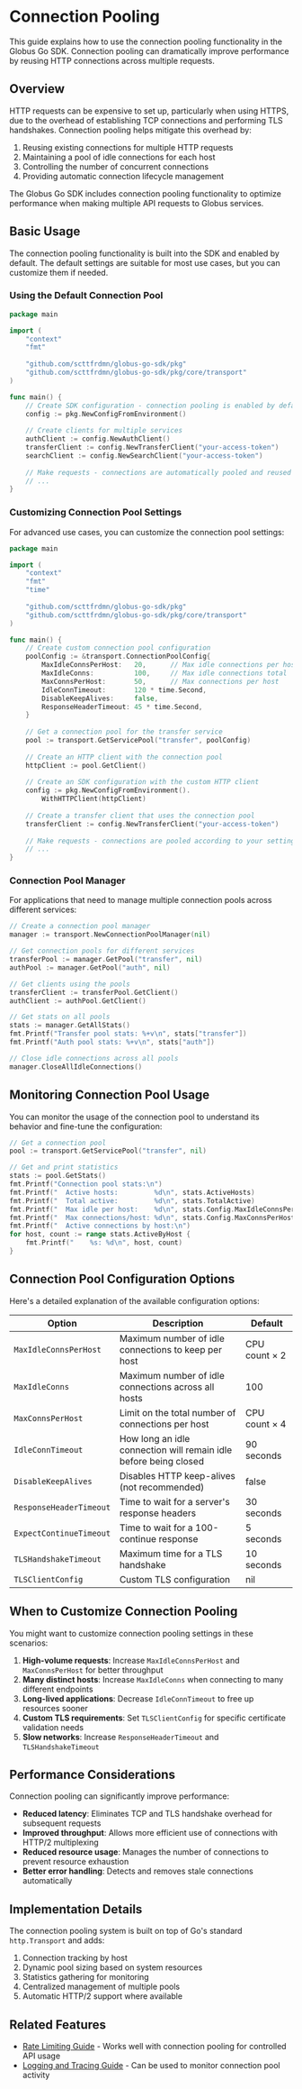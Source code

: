 <!-- SPDX-License-Identifier: Apache-2.0 -->
<!-- Copyright (c) 2025 Scott Friedman and Project Contributors -->
# Connection Pooling

This guide explains how to use the connection pooling functionality in the Globus Go SDK. Connection pooling can dramatically improve performance by reusing HTTP connections across multiple requests.

## Overview

HTTP requests can be expensive to set up, particularly when using HTTPS, due to the overhead of establishing TCP connections and performing TLS handshakes. Connection pooling helps mitigate this overhead by:

1. Reusing existing connections for multiple HTTP requests
2. Maintaining a pool of idle connections for each host
3. Controlling the number of concurrent connections
4. Providing automatic connection lifecycle management

The Globus Go SDK includes connection pooling functionality to optimize performance when making multiple API requests to Globus services.

## Basic Usage

The connection pooling functionality is built into the SDK and enabled by default. The default settings are suitable for most use cases, but you can customize them if needed.

### Using the Default Connection Pool

```go
package main

import (
    "context"
    "fmt"
    
    "github.com/scttfrdmn/globus-go-sdk/pkg"
    "github.com/scttfrdmn/globus-go-sdk/pkg/core/transport"
)

func main() {
    // Create SDK configuration - connection pooling is enabled by default
    config := pkg.NewConfigFromEnvironment()
    
    // Create clients for multiple services
    authClient := config.NewAuthClient()
    transferClient := config.NewTransferClient("your-access-token")
    searchClient := config.NewSearchClient("your-access-token")
    
    // Make requests - connections are automatically pooled and reused
    // ...
}
```

### Customizing Connection Pool Settings

For advanced use cases, you can customize the connection pool settings:

```go
package main

import (
    "context"
    "fmt"
    "time"
    
    "github.com/scttfrdmn/globus-go-sdk/pkg"
    "github.com/scttfrdmn/globus-go-sdk/pkg/core/transport"
)

func main() {
    // Create custom connection pool configuration
    poolConfig := &transport.ConnectionPoolConfig{
        MaxIdleConnsPerHost:   20,      // Max idle connections per host
        MaxIdleConns:          100,     // Max idle connections total
        MaxConnsPerHost:       50,      // Max connections per host
        IdleConnTimeout:       120 * time.Second,
        DisableKeepAlives:     false,
        ResponseHeaderTimeout: 45 * time.Second,
    }
    
    // Get a connection pool for the transfer service
    pool := transport.GetServicePool("transfer", poolConfig)
    
    // Create an HTTP client with the connection pool
    httpClient := pool.GetClient()
    
    // Create an SDK configuration with the custom HTTP client
    config := pkg.NewConfigFromEnvironment().
        WithHTTPClient(httpClient)
    
    // Create a transfer client that uses the connection pool
    transferClient := config.NewTransferClient("your-access-token")
    
    // Make requests - connections are pooled according to your settings
    // ...
}
```

### Connection Pool Manager

For applications that need to manage multiple connection pools across different services:

```go
// Create a connection pool manager
manager := transport.NewConnectionPoolManager(nil)

// Get connection pools for different services
transferPool := manager.GetPool("transfer", nil)
authPool := manager.GetPool("auth", nil)

// Get clients using the pools
transferClient := transferPool.GetClient()
authClient := authPool.GetClient()

// Get stats on all pools
stats := manager.GetAllStats()
fmt.Printf("Transfer pool stats: %+v\n", stats["transfer"])
fmt.Printf("Auth pool stats: %+v\n", stats["auth"])

// Close idle connections across all pools
manager.CloseAllIdleConnections()
```

## Monitoring Connection Pool Usage

You can monitor the usage of the connection pool to understand its behavior and fine-tune the configuration:

```go
// Get a connection pool
pool := transport.GetServicePool("transfer", nil)

// Get and print statistics
stats := pool.GetStats()
fmt.Printf("Connection pool stats:\n")
fmt.Printf("  Active hosts:         %d\n", stats.ActiveHosts)
fmt.Printf("  Total active:         %d\n", stats.TotalActive)
fmt.Printf("  Max idle per host:    %d\n", stats.Config.MaxIdleConnsPerHost)
fmt.Printf("  Max connections/host: %d\n", stats.Config.MaxConnsPerHost)
fmt.Printf("  Active connections by host:\n")
for host, count := range stats.ActiveByHost {
    fmt.Printf("    %s: %d\n", host, count)
}
```

## Connection Pool Configuration Options

Here's a detailed explanation of the available configuration options:

| Option | Description | Default |
|--------|-------------|---------|
| `MaxIdleConnsPerHost` | Maximum number of idle connections to keep per host | CPU count × 2 |
| `MaxIdleConns` | Maximum number of idle connections across all hosts | 100 |
| `MaxConnsPerHost` | Limit on the total number of connections per host | CPU count × 4 |
| `IdleConnTimeout` | How long an idle connection will remain idle before being closed | 90 seconds |
| `DisableKeepAlives` | Disables HTTP keep-alives (not recommended) | false |
| `ResponseHeaderTimeout` | Time to wait for a server's response headers | 30 seconds |
| `ExpectContinueTimeout` | Time to wait for a 100-continue response | 5 seconds |
| `TLSHandshakeTimeout` | Maximum time for a TLS handshake | 10 seconds |
| `TLSClientConfig` | Custom TLS configuration | nil |

## When to Customize Connection Pooling

You might want to customize connection pooling settings in these scenarios:

1. **High-volume requests**: Increase `MaxIdleConnsPerHost` and `MaxConnsPerHost` for better throughput
2. **Many distinct hosts**: Increase `MaxIdleConns` when connecting to many different endpoints
3. **Long-lived applications**: Decrease `IdleConnTimeout` to free up resources sooner
4. **Custom TLS requirements**: Set `TLSClientConfig` for specific certificate validation needs
5. **Slow networks**: Increase `ResponseHeaderTimeout` and `TLSHandshakeTimeout`

## Performance Considerations

Connection pooling can significantly improve performance:

- **Reduced latency**: Eliminates TCP and TLS handshake overhead for subsequent requests
- **Improved throughput**: Allows more efficient use of connections with HTTP/2 multiplexing
- **Reduced resource usage**: Manages the number of connections to prevent resource exhaustion
- **Better error handling**: Detects and removes stale connections automatically

## Implementation Details

The connection pooling system is built on top of Go's standard `http.Transport` and adds:

1. Connection tracking by host
2. Dynamic pool sizing based on system resources
3. Statistics gathering for monitoring
4. Centralized management of multiple pools
5. Automatic HTTP/2 support where available

## Related Features

- [Rate Limiting Guide](doc/rate-limiting.md) - Works well with connection pooling for controlled API usage
- [Logging and Tracing Guide](doc/logging-and-tracing.md) - Can be used to monitor connection pool activity